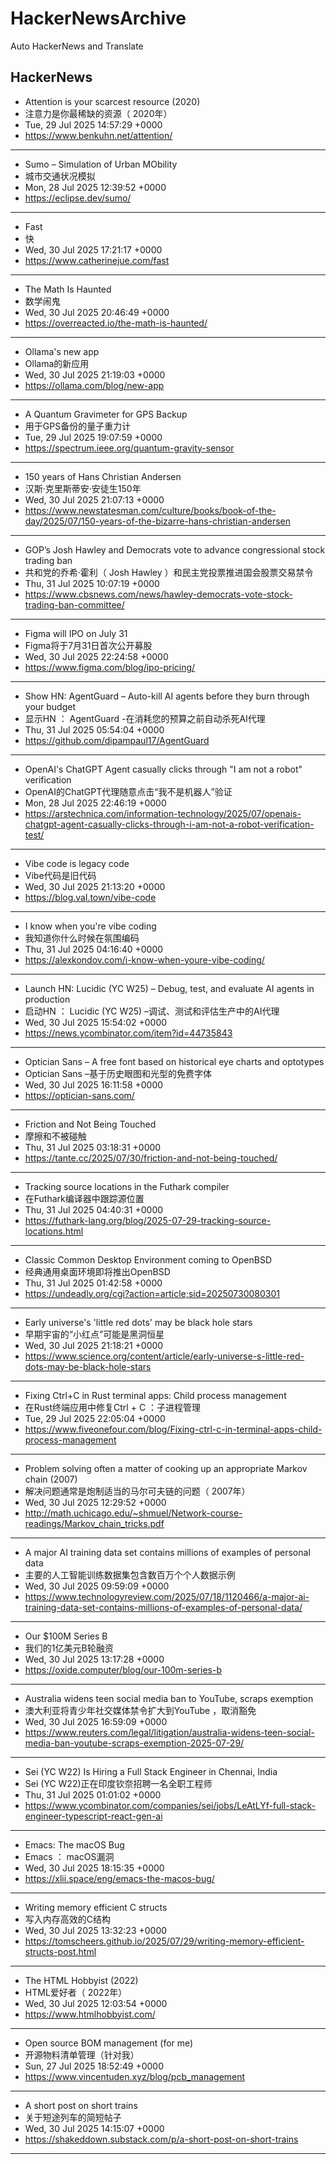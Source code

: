# HackerNewsArchive
Auto HackerNews and Translate

## HackerNews
* Attention is your scarcest resource (2020)
* 注意力是你最稀缺的资源（ 2020年）
* Tue, 29 Jul 2025 14:57:29 +0000
* https://www.benkuhn.net/attention/
----
* Sumo – Simulation of Urban MObility
* 城市交通状况模拟
* Mon, 28 Jul 2025 12:39:52 +0000
* https://eclipse.dev/sumo/
----
* Fast
* 快
* Wed, 30 Jul 2025 17:21:17 +0000
* https://www.catherinejue.com/fast
----
* The Math Is Haunted
* 数学闹鬼
* Wed, 30 Jul 2025 20:46:49 +0000
* https://overreacted.io/the-math-is-haunted/
----
* Ollama's new app
* Ollama的新应用
* Wed, 30 Jul 2025 21:19:03 +0000
* https://ollama.com/blog/new-app
----
* A Quantum Gravimeter for GPS Backup
* 用于GPS备份的量子重力计
* Tue, 29 Jul 2025 19:07:59 +0000
* https://spectrum.ieee.org/quantum-gravity-sensor
----
* 150 years of Hans Christian Andersen
* 汉斯·克里斯蒂安·安徒生150年
* Wed, 30 Jul 2025 21:07:13 +0000
* https://www.newstatesman.com/culture/books/book-of-the-day/2025/07/150-years-of-the-bizarre-hans-christian-andersen
----
* GOP’s Josh Hawley and Democrats vote to advance congressional stock trading ban
* 共和党的乔希·霍利（ Josh Hawley ）和民主党投票推进国会股票交易禁令
* Thu, 31 Jul 2025 10:07:19 +0000
* https://www.cbsnews.com/news/hawley-democrats-vote-stock-trading-ban-committee/
----
* Figma will IPO on July 31
* Figma将于7月31日首次公开募股
* Wed, 30 Jul 2025 22:24:58 +0000
* https://www.figma.com/blog/ipo-pricing/
----
* Show HN: AgentGuard – Auto-kill AI agents before they burn through your budget
* 显示HN ： AgentGuard -在消耗您的预算之前自动杀死AI代理
* Thu, 31 Jul 2025 05:54:04 +0000
* https://github.com/dipampaul17/AgentGuard
----
* OpenAI's ChatGPT Agent casually clicks through "I am not a robot" verification
* OpenAI的ChatGPT代理随意点击“我不是机器人”验证
* Mon, 28 Jul 2025 22:46:19 +0000
* https://arstechnica.com/information-technology/2025/07/openais-chatgpt-agent-casually-clicks-through-i-am-not-a-robot-verification-test/
----
* Vibe code is legacy code
* Vibe代码是旧代码
* Wed, 30 Jul 2025 21:13:20 +0000
* https://blog.val.town/vibe-code
----
* I know when you're vibe coding
* 我知道你什么时候在氛围编码
* Thu, 31 Jul 2025 04:16:40 +0000
* https://alexkondov.com/i-know-when-youre-vibe-coding/
----
* Launch HN: Lucidic (YC W25) – Debug, test, and evaluate AI agents in production
* 启动HN ： Lucidic (YC W25) –调试、测试和评估生产中的AI代理
* Wed, 30 Jul 2025 15:54:02 +0000
* https://news.ycombinator.com/item?id=44735843
----
* Optician Sans – A free font based on historical eye charts and optotypes
* Optician Sans –基于历史眼图和光型的免费字体
* Wed, 30 Jul 2025 16:11:58 +0000
* https://optician-sans.com/
----
* Friction and Not Being Touched
* 摩擦和不被碰触
* Thu, 31 Jul 2025 03:18:31 +0000
* https://tante.cc/2025/07/30/friction-and-not-being-touched/
----
* Tracking source locations in the Futhark compiler
* 在Futhark编译器中跟踪源位置
* Thu, 31 Jul 2025 04:40:31 +0000
* https://futhark-lang.org/blog/2025-07-29-tracking-source-locations.html
----
* Classic Common Desktop Environment coming to OpenBSD
* 经典通用桌面环境即将推出OpenBSD
* Thu, 31 Jul 2025 01:42:58 +0000
* https://undeadly.org/cgi?action=article;sid=20250730080301
----
* Early universe's 'little red dots' may be black hole stars
* 早期宇宙的“小红点”可能是黑洞恒星
* Wed, 30 Jul 2025 21:18:21 +0000
* https://www.science.org/content/article/early-universe-s-little-red-dots-may-be-black-hole-stars
----
* Fixing Ctrl+C in Rust terminal apps: Child process management
* 在Rust终端应用中修复Ctrl + C ：子进程管理
* Tue, 29 Jul 2025 22:05:04 +0000
* https://www.fiveonefour.com/blog/Fixing-ctrl-c-in-terminal-apps-child-process-management
----
* Problem solving often a matter of cooking up an appropriate Markov chain (2007)
* 解决问题通常是炮制适当的马尔可夫链的问题（ 2007年）
* Wed, 30 Jul 2025 12:29:52 +0000
* http://math.uchicago.edu/~shmuel/Network-course-readings/Markov_chain_tricks.pdf
----
* A major AI training data set contains millions of examples of personal data
* 主要的人工智能训练数据集包含数百万个个人数据示例
* Wed, 30 Jul 2025 09:59:09 +0000
* https://www.technologyreview.com/2025/07/18/1120466/a-major-ai-training-data-set-contains-millions-of-examples-of-personal-data/
----
* Our $100M Series B
* 我们的1亿美元B轮融资
* Wed, 30 Jul 2025 13:17:28 +0000
* https://oxide.computer/blog/our-100m-series-b
----
* Australia widens teen social media ban to YouTube, scraps exemption
* 澳大利亚将青少年社交媒体禁令扩大到YouTube ，取消豁免
* Wed, 30 Jul 2025 16:59:09 +0000
* https://www.reuters.com/legal/litigation/australia-widens-teen-social-media-ban-youtube-scraps-exemption-2025-07-29/
----
* Sei (YC W22) Is Hiring a Full Stack Engineer in Chennai, India
* Sei (YC W22)正在印度钦奈招聘一名全职工程师
* Thu, 31 Jul 2025 01:01:02 +0000
* https://www.ycombinator.com/companies/sei/jobs/LeAtLYf-full-stack-engineer-typescript-react-gen-ai
----
* Emacs: The macOS Bug
* Emacs ： macOS漏洞
* Wed, 30 Jul 2025 18:15:35 +0000
* https://xlii.space/eng/emacs-the-macos-bug/
----
* Writing memory efficient C structs
* 写入内存高效的C结构
* Wed, 30 Jul 2025 13:32:23 +0000
* https://tomscheers.github.io/2025/07/29/writing-memory-efficient-structs-post.html
----
* The HTML Hobbyist (2022)
* HTML爱好者（ 2022年）
* Wed, 30 Jul 2025 12:03:54 +0000
* https://www.htmlhobbyist.com/
----
* Open source BOM management (for me)
* 开源物料清单管理（针对我）
* Sun, 27 Jul 2025 18:52:49 +0000
* https://www.vincentuden.xyz/blog/pcb_management
----
* A short post on short trains
* 关于短途列车的简短帖子
* Wed, 30 Jul 2025 14:15:07 +0000
* https://shakeddown.substack.com/p/a-short-post-on-short-trains
----

